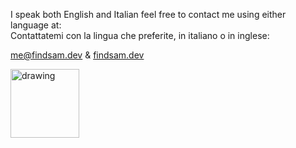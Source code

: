 I speak both English and Italian feel free to contact me using either language at:\
Contattatemi con la lingua che preferite, in italiano o in inglese:

me@findsam.dev &
[findsam.dev](https://findsam.dev/)

<img src="https://www.findsam.dev/_next/static/media/Sam_Signature.c9780b61.svg" alt="drawing" width="110"/>


